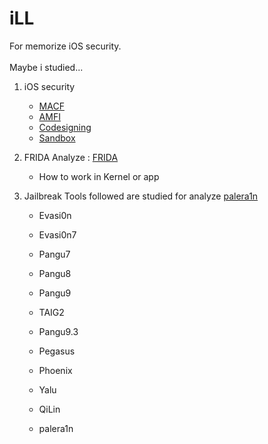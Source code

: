 # iLL

For memorize iOS security.</br></br>
Maybe i studied...</br>

1. iOS security

   - [MACF](/iOS%20Security/Mandatory%20Access%20Control%20Framework.md)
   - [AMFI](/iOS%20Security/AppleMobileFileIntegrity.md)
   - [Codesigning](/iOS%20Security/Code%20Sign.md)
   - [Sandbox](/iOS%20Security/iOS%20App%20Sandbox.md)

2. FRIDA
   Analyze : [FRIDA](https://github.com/frida/frida.git)

   - How to work in Kernel or app

3. Jailbreak Tools
   followed are studied for analyze [palera1n](https://github.com/palera1n/palera1n.git)

   - Evasi0n
   - Evasi0n7
   - Pangu7
   - Pangu8
   - Pangu9
   - TAIG2
   - Pangu9.3
   - Pegasus
   - Phoenix
   - Yalu
   - QiLin

   - palera1n
